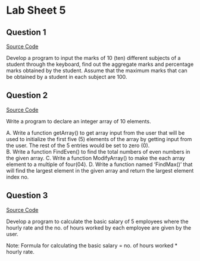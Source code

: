 # Lab Sheet 5

## Question 1

[Source Code](./q1.c)

Develop a program to input the marks of 10 (ten) different subjects of a student through the keyboard, find out the aggregate marks and percentage marks obtained by the student. Assume that the maximum marks that can be obtained by a student in each subject are 100.

## Question 2

[Source Code](./q2.c)

Write a program to declare an integer array of 10 elements.

A.	Write a function getArray() to get array input from the user  that will be used to initialize the first five (5) elements of the array by getting input from the user. The rest of the 5 entries would be set to zero (0).	
B.	Write a function FindEven() to find the total numbers of even numbers in the given array. 
C.	Write a function ModifyArray() to make the each array element to a multiple of four(04).
D.	Write a function named ‘FindMax()’ that will find the largest element in the given array and return the largest element index no. 	

## Question 3

[Source Code](./q3.c)

Develop a program to calculate the basic salary of 5 employees where the hourly rate and the no. of hours worked by each employee are given by the user.

Note: Formula for calculating the basic salary = no. of hours worked * hourly rate.
